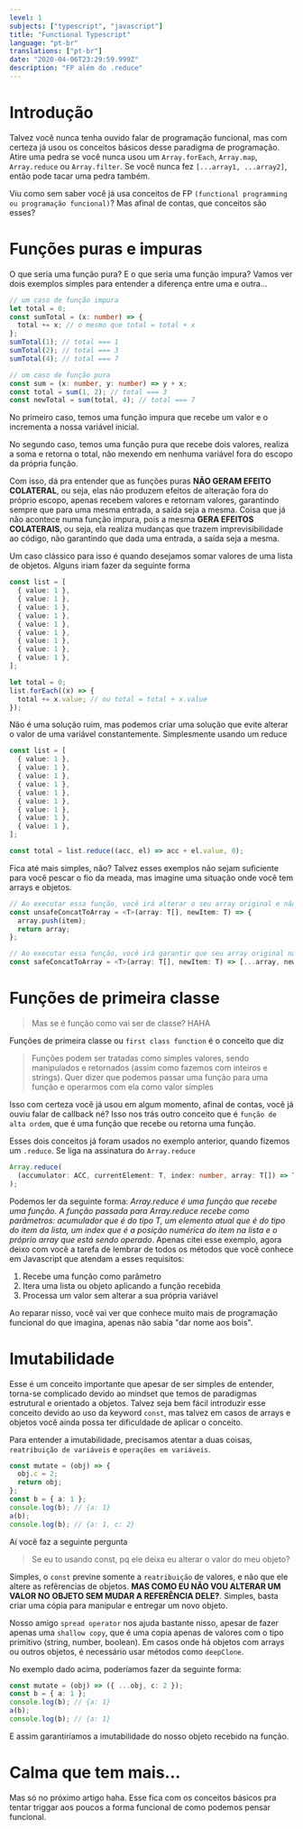 ```yaml
---
level: 1
subjects: ["typescript", "javascript"]
title: "Functional Typescript"
language: "pt-br"
translations: ["pt-br"]
date: "2020-04-06T23:29:59.999Z"
description: "FP além do .reduce"
---
```


# Introdução

Talvez você nunca tenha ouvido falar de programação funcional, mas com certeza já usou os conceitos básicos desse paradigma de programação.
Atire uma pedra se você nunca usou um `Array.forEach`, `Array.map`, `Array.reduce` ou `Array.filter`. Se você nunca fez `[...array1, ...array2]`, então pode tacar uma pedra também.

Viu como sem saber você já usa conceitos de FP `(functional programming ou programação funcional)`? Mas afinal de contas, que conceitos são esses?

# Funções puras e impuras

O que seria uma função pura? E o que seria uma função impura? Vamos ver dois exemplos simples para entender a diferença entre uma e outra...

```typescript
// um caso de função impura
let total = 0;
const sumTotal = (x: number) => {
  total += x; // o mesmo que total = total + x
};
sumTotal(1); // total === 1
sumTotal(2); // total === 3
sumTotal(4); // total === 7

// um caso de função pura
const sum = (x: number, y: number) => y + x;
const total = sum(1, 2); // total === 3
const newTotal = sum(total, 4); // total === 7
```

No primeiro caso, temos uma função impura que recebe um valor e o incrementa a nossa variável inicial.

No segundo caso, temos uma função pura que recebe dois valores, realiza a soma e retorna o total, não mexendo em nenhuma variável fora do escopo da própria função.

Com isso, dá pra entender que as funções puras **NÃO GERAM EFEITO COLATERAL**, ou seja, elas não produzem efeitos de alteração fora do próprio escopo, apenas recebem valores e retornam valores, garantindo sempre que para uma mesma entrada, a saída seja a mesma. Coisa que já não acontece numa função impura, pois a mesma **GERA EFEITOS COLATERAIS**, ou seja, ela realiza mudanças que trazem imprevisibilidade ao código, não garantindo que dada uma entrada, a saída seja a mesma.

Um caso clássico para isso é quando desejamos somar valores de uma lista de objetos. Alguns iriam fazer da seguinte forma

```typescript
const list = [
  { value: 1 },
  { value: 1 },
  { value: 1 },
  { value: 1 },
  { value: 1 },
  { value: 1 },
  { value: 1 },
  { value: 1 },
  { value: 1 },
];

let total = 0;
list.forEach((x) => {
  total += x.value; // ou total = total + x.value
});
```

Não é uma solução ruim, mas podemos criar uma solução que evite alterar o valor de uma variável constantemente. Simplesmente usando um reduce

```typescript
const list = [
  { value: 1 },
  { value: 1 },
  { value: 1 },
  { value: 1 },
  { value: 1 },
  { value: 1 },
  { value: 1 },
  { value: 1 },
  { value: 1 },
];

const total = list.reduce((acc, el) => acc + el.value, 0);
```

Fica até mais simples, não? Talvez esses exemplos não sejam suficiente para você pescar o fio da meada, mas imagine uma situação onde você tem arrays e objetos.

```typescript
// Ao executar essa função, você irá alterar o seu array original e não terá consistência nas informações
const unsafeConcatToArray = <T>(array: T[], newItem: T) => {
  array.push(item);
  return array;
};

// Ao executar essa função, você irá garantir que seu array original não foi alterado
const safeConcatToArray = <T>(array: T[], newItem: T) => [...array, newItem];
```

# Funções de primeira classe

> Mas se é função como vai ser de classe? HAHA

Funções de primeira classe ou `first class function` é o conceito que diz

> Funções podem ser tratadas como simples valores, sendo manipulados e retornados (assim como fazemos com inteiros e strings). Quer dizer que podemos passar uma função para uma função e operarmos com ela como valor simples

Isso com certeza você já usou em algum momento, afinal de contas, você já ouviu falar de callback né? Isso nos trás outro conceito que é `função de alta ordem`, que é uma função que recebe ou retorna uma função.

Esses dois conceitos já foram usados no exemplo anterior, quando fizemos um `.reduce`. Se liga na assinatura do `Array.reduce`

```typescript
Array.reduce(
  (accumulator: ACC, currentElement: T, index: number, array: T[]) => T
);
```

Podemos ler da seguinte forma: _Array.reduce é uma função que recebe uma função. A função passada para Array.reduce recebe como parâmetros: acumulador que é do tipo T, um elemento atual que é do tipo do item da lista, um index que é a posição numérica do item na lista e o próprio array que está sendo operado_. Apenas citei esse exemplo, agora deixo com você a tarefa de lembrar de todos os métodos que você conhece em Javascript que atendam a esses requisitos:

1. Recebe uma função como parâmetro
2. Itera uma lista ou objeto aplicando a função recebida
3. Processa um valor sem alterar a sua própria variável

Ao reparar nisso, você vai ver que conhece muito mais de programação funcional do que imagina, apenas não sabia "dar nome aos bois".

# Imutabilidade

Esse é um conceito importante que apesar de ser simples de entender, torna-se complicado devido ao mindset que temos de paradigmas estrutural e orientado a objetos. Talvez seja bem fácil introduzir esse conceito devido ao uso da keyword `const`, mas talvez em casos de arrays e objetos você ainda possa ter dificuldade de aplicar o conceito.

Para entender a imutabilidade, precisamos atentar a duas coisas, `reatribuição de variáveis` e `operações em variáveis`.

```typescript
const mutate = (obj) => {
  obj.c = 2;
  return obj;
};
const b = { a: 1 };
console.log(b); // {a: 1}
a(b);
console.log(b); // {a: 1, c: 2}
```

Aí você faz a seguinte pergunta

> Se eu to usando const, pq ele deixa eu alterar o valor do meu objeto?

Simples, o `const` previne somente a `reatribuição` de valores, e não que ele altere as refêrencias de objetos. **MAS COMO EU NÃO VOU ALTERAR UM VALOR NO OBJETO SEM MUDAR A REFERÊNCIA DELE?**. Simples, basta criar uma cópia para manipular e entregar um novo objeto.

Nosso amigo `spread operator` nos ajuda bastante nisso, apesar de fazer apenas uma `shallow copy`, que é uma copia apenas de valores com o tipo primitivo (string, number, boolean). Em casos onde há objetos com arrays ou outros objetos, é necessário usar métodos como `deepClone`.

No exemplo dado acima, poderíamos fazer da seguinte forma:

```typescript
const mutate = (obj) => ({ ...obj, c: 2 });
const b = { a: 1 };
console.log(b); // {a: 1}
a(b);
console.log(b); // {a: 1}
```

E assim garantiríamos a imutabilidade do nosso objeto recebido na função.

# Calma que tem mais...

Mas só no próximo artigo haha. Esse fica com os conceitos básicos pra tentar triggar aos poucos a forma funcional de como podemos pensar funcional.

